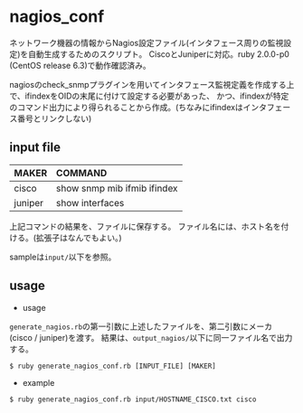 nagios_conf
===========

ネットワーク機器の情報からNagios設定ファイル(インタフェース周りの監視設定)を自動生成するためのスクリプト。
CiscoとJuniperに対応。ruby 2.0.0-p0 (CentOS release 6.3)で動作確認済み。

nagiosのcheck_snmpプラグインを用いてインタフェース監視定義を作成する上で、ifindexをOIDの末尾に付けて設定する必要があった、
かつ、ifindexが特定のコマンド出力により得られることから作成。(ちなみにifindexはインタフェース番号とリンクしない)




## input file

|MAKER  |COMMAND                    |
|:------|:--------------------------|
|cisco  |show snmp mib ifmib ifindex|
|juniper|show interfaces            |

上記コマンドの結果を、ファイルに保存する。
ファイル名には、ホスト名を付ける。(拡張子はなんでもよい。)


sampleは`input/`以下を参照。



## usage

- usage

`generate_nagios.rb`の第一引数に上述したファイルを、第二引数にメーカ(cisco / juniper)を渡す。
結果は、`output_nagios/`以下に同一ファイル名で出力する。

    $ ruby generate_nagios_conf.rb [INPUT_FILE] [MAKER]



- example

`$ ruby generate_nagios_conf.rb input/HOSTNAME_CISCO.txt cisco`
